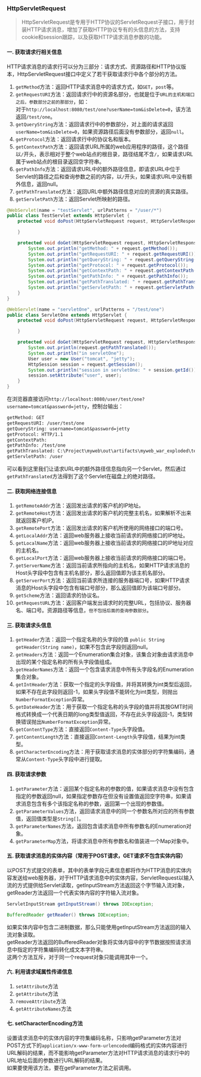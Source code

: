 ### HttpServletRequest
> HttpServletRequest是专用于HTTP协议的ServletRequest子接口，用于封装HTTP请求消息，增加了获取HTTP协议专有的头信息的方法，支持cookie和session跟踪，以及获取HTTP请求消息参数的功能。
#### 一. 获取请求行相关信息
HTTP请求消息的请求行可以分为三部分：请求方式、资源路径和HTTP协议版本，HttpServletRequest接口中定义了若干获取请求行中各个部分的方法。
1. `getMethod`方法：返回HTTP请求消息中的请求方式，如`GET`，`post`等。
2. `getRequestURI`方法：返回请求行中的资源名部分，也就是位于`URL的主机和端口之后，参数部分之前的那部分`，如：   
对于`http://localhost:8080/test/one?userName=tom&isDelete=0`，该方法返回`/test/one`。
3. `getQueryString`方法：返回请求行中的参数部分，对上面的请求返回`userName=tom&isDelete=0`，如果资源路径后面没有参数部分，返回`null`。
4. `getProtocol`方法：返回请求行中的协议名和版本。
5. `getContextPath`方法：返回请求URL所属的web应用程序的路径，这个路径以`/`开头，表示相对于整个web站点的根目录，路径结尾不含`/`，如果请求URL属于web站点的根目录返回空字符串。
6. `getPathInfo`方法：返回请求URL中的额外路径信息，即请求URL中位于Servlet的路径之后和查询参数之前的内容，以`/`开头，如果请求URL中没有额外信息，返回null。
7. `getPathTranslated`方法：返回URL中额外路径信息对应的资源的真实路径。
8. `getServletPath`方法：返回Servlet所映射的路径。
```java
@WebServlet(name = "testServlet", urlPatterns = "/user/*")
public class TestServlet extends HttpServlet {
    protected void doPost(HttpServletRequest request, HttpServletResponse response) throws ServletException, IOException {

    }

    protected void doGet(HttpServletRequest request, HttpServletResponse response) throws ServletException, IOException {
        System.out.println("getMethod: " + request.getMethod());
        System.out.println("getRequestURI: " + request.getRequestURI());
        System.out.println("getQueryString: " + request.getQueryString());
        System.out.println("getProtocol: " + request.getProtocol());
        System.out.println("getContextPath: " + request.getContextPath());
        System.out.println("getPathInfo: " + request.getPathInfo());
        System.out.println("getPathTranslated: " + request.getPathTranslated());
        System.out.println("getServletPath: " + request.getServletPath());
    }
}
```
```java
@WebServlet(name = "servletOne", urlPatterns = "/test/one")
public class ServletOne extends HttpServlet {
    protected void doPost(HttpServletRequest request, HttpServletResponse response) throws ServletException, IOException {

    }

    protected void doGet(HttpServletRequest request, HttpServletResponse response) throws ServletException, IOException {
        System.out.println(request.getPathTranslated());
        System.out.println("in servletOne");
        User user = new User("tomcat", "jetty");
        HttpSession session = request.getSession();
        System.out.println("session in servletOne: " + session.getId());
        session.setAttribute("user", user);
    }
}
```
在浏览器直接访问`http://localhost:8080/user/test/one?username=tomcat&password=jetty`，控制台输出：
```txt
getMethod: GET
getRequestURI: /user/test/one
getQueryString: username=tomcat&password=jetty
getProtocol: HTTP/1.1
getContextPath: 
getPathInfo: /test/one
getPathTranslated: C:\Project\myweb\out\artifacts\myweb_war_exploded\test\one
getServletPath: /user
```
可以看到这里我们让请求URL中的额外路径信息指向另一个Servlet，然后通过`getPathTranslated`方法得到了这个Servlet在磁盘上的绝对路径。
#### 二. 获取网络连接信息
1. `getRemoteAddr`方法：返回发出请求的客户机的IP地址。
2. `getRemoteHost`方法：返回发出请求的客户机的完整主机名，如果解析不出来就返回客户机IP。
3. `getRemotePort`方法：返回发出请求的客户机所使用的网络接口的端口号。
4. `getLocalAddr`方法：返回web服务器上接收当前请求的网络接口的IP地址。
5. `getLocalName`方法：返回web服务器上接收当前请求的网络接口的IP地址对应的主机名。
6. `getLocalPort`方法：返回web服务器上接收当前请求的网络接口的端口号。
7. `getServerName`方法：返回当前请求所指向的主机名，如果HTTP请求消息的Host头字段中包含有主机名部分，那么返回值即为该主机名部分。
8. `getServerPort`方法：返回当前请求所连接的服务器端口号，如果HTTP请求消息的Host头字段中包含有端口号部分，那么返回值即为该端口号部分。
9. `getScheme`方法：返回请求的协议名。
10. `getRequestURL`方法：返回客户端发出请求时的完整URL，包括协议、服务器名、端口号。资源路径等信息，`但不包括后面的查询参数部分`。
#### 三. 获取请求头信息
1. `getHeader`方法：返回一个指定名称的头字段的值 `public String getHeader(String name)`，如果不包含此字段则返回null。
2. `getHeaders`方法：返回一个Enumeration集合对象，该集合对象由请求消息中出现的某个指定名称的所有头字段值组成。
3. `getHeaderNames`方法：返回一个包含请求消息中所有头字段名的Enumeration集合对象。
4. `getIntHeader`方法：获取一个指定的头字段值，并将其转换为int类型后返回，如果不存在此字段则返回-1，如果头字段值不能转化为int类型，则抛出`NumberFormatException`异常。
5. `getDateHeader`方法：用于获取一个指定名称的头字段的值并将其按GMT时间格式转换成一个代表日期的long类型值返回，不存在此头字段返回-1，类型转换错误抛出`NumberFormatException`异常。
6. `getContentType`方法：直接返回`Content-Type`头字段值。
7. `getContentLength`方法：直接返回`Content-Length`头字段值，结果为int类型。
8. `getCharacterEncoding`方法：用于获取请求消息的实体部分的字符集编码，通常从`Content-Type`头字段中进行提取。
#### 四. 获取请求参数
1. `getParameter`方法：返回某个指定名称的参数的值，如果请求消息中没有包含指定的参数返回null，如果指定参数存在但没有设置值返回空字符串，如果请求消息包含有多个该指定名称的参数，返回第一个出现的参数值。
2. `getParameterValues`方法，返回请求消息中的同一个参数名所对应的所有参数值，返回值类型是`String[]`。
3. `getParameterNames`方法，返回包含请求消息中所有参数名的Enumeration对象。
4. `getParameterMap`方法，将请求消息中所有参数名和值装进一个Map对象中。
#### 五. 获取请求消息的实体内容（常用于POST请求，GET请求不包含实体内容）
以POST方式提交的表单，其中的表单字段元素信息都将作为HTTP消息的实体内容发送给web服务器，对于HTTP请求消息中的实体内容，ServletRequest以输入流的方式提供给Servlet读取，getInputStream方法返回这个字节输入流对象，getReader方法返回一个代表实体内容的字符输入流对象。  
```java
ServletInputStream getInputStream() throws IOException;
```
```java
BufferedReader getReader() throws IOException;
```
如果实体内容中包含二进制数据，那么只能使用getInputStream方法返回的输入流对象读取。   
getReader方法返回的BufferedReader对象将实体内容中的字节数据按照请求消息中指定的字符集编码转化成文本字符串。    
这两个方法互斥，对于同一个request对象只能调用其中一个。
#### 六. 利用请求域属性传递信息
1. `setAttribute`方法
2. `getAttribute`方法
3. `removeAttribute`方法
4. `getAttributeNames`方法
#### 七. setCharacterEncoding方法
设置请求消息中的实体内容的字符集编码名称，只影响getParameter方法对POST方式下的`application/x-www-form-urlencoded`编码格式的实体内容进行URL解码的结果，而不能影响getParameter方法对HTTP请求消息的请求行中的URL地址后面的参数进行URL解码的结果。   
如果要使用该方法，要在getParameter方法之前调用。